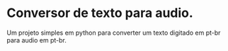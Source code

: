 # Conversor de texto para audio.
Um projeto simples em python para converter um texto digitado em pt-br para audio em pt-br.